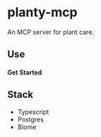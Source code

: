# planty-mcp

An MCP server for plant care.

## Use

#### Get Started

## Stack

- Typescript
- Postgres
- Biome
